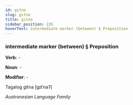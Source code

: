 ```yaml
---
id: gıtno
slug: gıtno
title: gıtno
sidebar_position: 226
hoverText: intermediate marker (between) § Preposition
---
```


### intermediate marker (between) § Preposition

**Verb**: -

**Noun**: -

**Modifier**: -

Tagalog gitna [ɡɪtˈnaʔ]

*Austronesian Language Family*